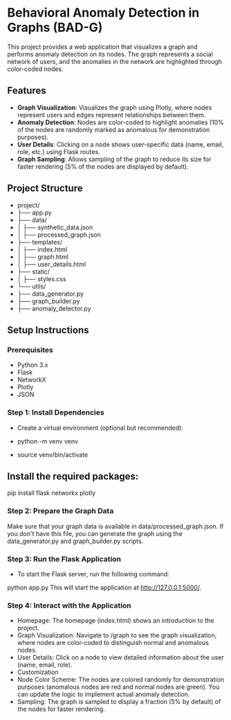 # Behavioral Anomaly Detection in Graphs (BAD-G)

This project provides a web application that visualizes a graph and performs anomaly detection on its nodes. The graph represents a social network of users, and the anomalies in the network are highlighted through color-coded nodes.

## Features

- **Graph Visualization**: Visualizes the graph using Plotly, where nodes represent users and edges represent relationships between them.
- **Anomaly Detection**: Nodes are color-coded to highlight anomalies (10% of the nodes are randomly marked as anomalous for demonstration purposes).
- **User Details**: Clicking on a node shows user-specific data (name, email, role, etc.) using Flask routes.
- **Graph Sampling**: Allows sampling of the graph to reduce its size for faster rendering (5% of the nodes are displayed by default).

## Project Structure

- project/ 
- ├── app.py
- ├── data/ 
- │ ├── synthetic_data.json 
- │ ├── processed_graph.json 
- ├── templates/ 
- │ ├── index.html
- │ ├── graph.html 
- │ ├── user_details.html 
- ├── static/ 
- │ ├── styles.css
- └── utils/ 
- ├── data_generator.py 
- ├── graph_builder.py
- ├── anomaly_detector.py


## Setup Instructions

### Prerequisites
- Python 3.x
- Flask
- NetworkX
- Plotly
- JSON

### Step 1: Install Dependencies

- Create a virtual environment (optional but recommended):

- python -m venv venv
- source venv/bin/activate

## Install the required packages:
pip install flask networkx plotly
### Step 2: Prepare the Graph Data
Make sure that your graph data is available in data/processed_graph.json. If you don't have this file, you can generate the graph using the data_generator.py and graph_builder.py scripts.

### Step 3: Run the Flask Application
- To start the Flask server, run the following command:

python app.py
This will start the application at http://127.0.0.1:5000/.

### Step 4: Interact with the Application
- Homepage: The homepage (index.html) shows an introduction to the project.
- Graph Visualization: Navigate to /graph to see the graph visualization, where nodes are color-coded to distinguish normal and anomalous nodes.
- User Details: Click on a node to view detailed information about the user (name, email, role).
- Customization
- Node Color Scheme: The nodes are colored randomly for demonstration purposes (anomalous nodes are red and normal nodes are green). You can update the logic to implement actual anomaly detection.
- Sampling: The graph is sampled to display a fraction (5% by default) of the nodes for faster rendering.






